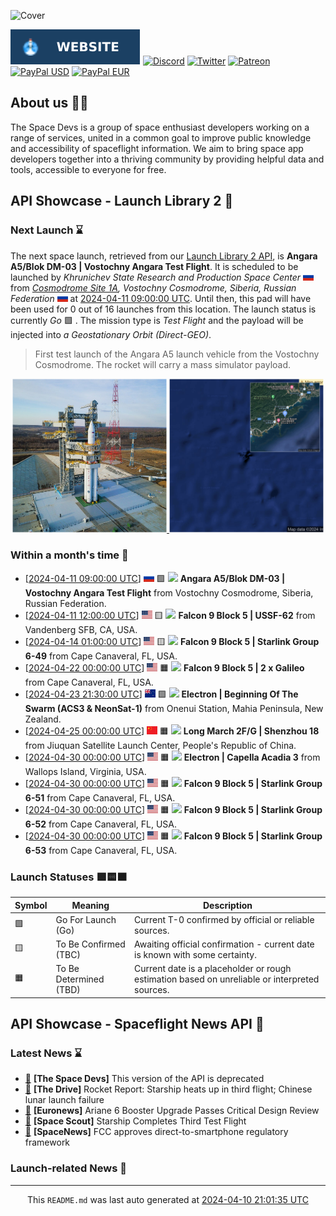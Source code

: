 ![Cover](https://raw.githubusercontent.com/TheSpaceDevs/Tutorials/main/assets/tsd_cover.png)


[![Website](https://raw.githubusercontent.com/TheSpaceDevs/Tutorials/e36b2c250ce7fcd4a801c1ed6cb1f9f9d031696b/assets/badge_tsd_website.svg)](https://thespacedevs.com/)
[![Discord](https://img.shields.io/badge/Discord-%237289DA.svg?style=for-the-badge&logo=discord&logoColor=white)](https://discord.gg/p7ntkNA)
[![Twitter](https://img.shields.io/badge/Twitter-%231DA1F2.svg?style=for-the-badge&logo=Twitter&logoColor=white)](https://twitter.com/TheSpaceDevs)
[![Patreon](https://img.shields.io/badge/Patreon-F96854?style=for-the-badge&logo=patreon&logoColor=white)](https://www.patreon.com/TheSpaceDevs)
[![PayPal USD](https://img.shields.io/badge/PayPal-00457C?style=for-the-badge&logo=paypal&logoColor=white&label=USD)](https://www.paypal.com/donate/?hosted_button_id=UCPX4EL6E9JFA)
[![PayPal EUR](https://img.shields.io/badge/PayPal-00457C?style=for-the-badge&logo=paypal&logoColor=white&label=EUR)](https://www.paypal.com/donate/?hosted_button_id=5S7MGGWJJBHL6)

## About us 🧑‍🚀
The Space Devs is a group of space enthusiast developers working on a range of
services, united in a common goal to improve public knowledge and accessibility
of spaceflight information. We aim to bring space app developers together into a
thriving community by providing helpful data and tools, accessible to everyone
for free.

## API Showcase - Launch Library 2 🚀

### Next Launch ⌛
The next space launch, retrieved from our
<a href="https://thespacedevs.com/llapi">Launch Library 2 API</a>, is
**Angara A5/Blok DM-03 | Vostochny Angara Test Flight**. It is scheduled to be launched by *Khrunichev State Research and Production Space Center*
<img width="17" src="https://raw.githubusercontent.com/lipis/flag-icons/main/flags/4x3/ru.svg" />
from *<a href="https://en.wikipedia.org/wiki/Vostochny_Cosmodrome">Cosmodrome Site 1A</a>, Vostochny Cosmodrome, Siberia, Russian Federation*
<img width="17" src="https://raw.githubusercontent.com/lipis/flag-icons/main/flags/4x3/ru.svg" />
at <a href="https://www.timeanddate.com/worldclock/fixedtime.html?iso=20240411T090000">2024-04-11 09:00:00 UTC</a>.  Until
then, this pad will have been used for 0
out of 16 launches from this location. The launch status is currently
*Go* 🟩 . The mission type is
*Test Flight* and the payload will be injected
into *a Geostationary Orbit
(Direct-GEO)*.
<br>
<blockquote>
  First test launch of the Angara A5 launch vehicle from the Vostochny Cosmodrome. The rocket will carry a mass simulator payload.
</blockquote>

<p float="left" align="center">
  <a href="https://en.wikipedia.org/wiki/Angara_(rocket_family)" >
    <img alt="launch-image" width="49%" src="profile/cache/launch_image.png" />
  </a>
  <a href="https://www.google.com/maps?q=51.884395,128.333932" >
    <img alt="pad-location" width="49%" src="profile/cache/new_pad_image.png"  />
  </a>
</p>

### Within a month's time 📅
- \[<a href="https://www.timeanddate.com/worldclock/fixedtime.html?iso=20240411T090000">2024-04-11 09:00:00 UTC</a>\]  <img width="17" src="https://raw.githubusercontent.com/lipis/flag-icons/main/flags/4x3/ru.svg" /> 🟩  <a href="https://www.google.com/calendar/render?action=TEMPLATE&text=Angara A5/Blok DM-03 | Vostochny Angara Test Flight&location=Vostochny Cosmodrome, Siberia, Russian Federation&dates=20240411T090000Z%2F20240411T090000Z"><img border="0" width="15" src="https://upload.wikimedia.org/wikipedia/commons/a/a5/Google_Calendar_icon_%282020%29.svg"></a> **Angara A5/Blok DM-03 | Vostochny Angara Test Flight** from Vostochny Cosmodrome, Siberia, Russian Federation.
- \[<a href="https://www.timeanddate.com/worldclock/fixedtime.html?iso=20240411T120000">2024-04-11 12:00:00 UTC</a>\]  <img width="17" src="https://raw.githubusercontent.com/lipis/flag-icons/main/flags/4x3/us.svg" /> 🟨  <a href="https://www.google.com/calendar/render?action=TEMPLATE&text=Falcon 9 Block 5 | USSF-62&location=Vandenberg SFB, CA, USA&dates=20240411T120000Z%2F20240411T163600Z"><img border="0" width="15" src="https://upload.wikimedia.org/wikipedia/commons/a/a5/Google_Calendar_icon_%282020%29.svg"></a> **Falcon 9 Block 5 | USSF-62** from Vandenberg SFB, CA, USA.
- \[<a href="https://www.timeanddate.com/worldclock/fixedtime.html?iso=20240414T010000">2024-04-14 01:00:00 UTC</a>\]  <img width="17" src="https://raw.githubusercontent.com/lipis/flag-icons/main/flags/4x3/us.svg" /> 🟨  <a href="https://www.google.com/calendar/render?action=TEMPLATE&text=Falcon 9 Block 5 | Starlink Group 6-49&location=Cape Canaveral, FL, USA&dates=20240414T010000Z%2F20240414T053100Z"><img border="0" width="15" src="https://upload.wikimedia.org/wikipedia/commons/a/a5/Google_Calendar_icon_%282020%29.svg"></a> **Falcon 9 Block 5 | Starlink Group 6-49** from Cape Canaveral, FL, USA.
- \[<a href="https://www.timeanddate.com/worldclock/fixedtime.html?iso=20240422T000000">2024-04-22 00:00:00 UTC</a>\]  <img width="17" src="https://raw.githubusercontent.com/lipis/flag-icons/main/flags/4x3/us.svg" /> 🟧  <a href="https://www.google.com/calendar/render?action=TEMPLATE&text=Falcon 9 Block 5 | 2 x Galileo&location=Cape Canaveral, FL, USA&dates=20240422T000000Z%2F20240422T000000Z"><img border="0" width="15" src="https://upload.wikimedia.org/wikipedia/commons/a/a5/Google_Calendar_icon_%282020%29.svg"></a> **Falcon 9 Block 5 | 2 x Galileo** from Cape Canaveral, FL, USA.
- \[<a href="https://www.timeanddate.com/worldclock/fixedtime.html?iso=20240423T213000">2024-04-23 21:30:00 UTC</a>\]  <img width="17" src="https://raw.githubusercontent.com/lipis/flag-icons/main/flags/4x3/nz.svg" /> 🟩  <a href="https://www.google.com/calendar/render?action=TEMPLATE&text=Electron | Beginning Of The Swarm (ACS3 &amp; NeonSat-1)&location=Onenui Station, Mahia Peninsula, New Zealand&dates=20240423T213000Z%2F20240423T224500Z"><img border="0" width="15" src="https://upload.wikimedia.org/wikipedia/commons/a/a5/Google_Calendar_icon_%282020%29.svg"></a> **Electron | Beginning Of The Swarm (ACS3 & NeonSat-1)** from Onenui Station, Mahia Peninsula, New Zealand.
- \[<a href="https://www.timeanddate.com/worldclock/fixedtime.html?iso=20240425T000000">2024-04-25 00:00:00 UTC</a>\]  <img width="17" src="https://raw.githubusercontent.com/lipis/flag-icons/main/flags/4x3/cn.svg" /> 🟧  <a href="https://www.google.com/calendar/render?action=TEMPLATE&text=Long March 2F/G | Shenzhou 18&location=Jiuquan Satellite Launch Center, People&#x27;s Republic of China&dates=20240425T000000Z%2F20240425T000000Z"><img border="0" width="15" src="https://upload.wikimedia.org/wikipedia/commons/a/a5/Google_Calendar_icon_%282020%29.svg"></a> **Long March 2F/G | Shenzhou 18** from Jiuquan Satellite Launch Center, People's Republic of China.
- \[<a href="https://www.timeanddate.com/worldclock/fixedtime.html?iso=20240430T000000">2024-04-30 00:00:00 UTC</a>\]  <img width="17" src="https://raw.githubusercontent.com/lipis/flag-icons/main/flags/4x3/us.svg" /> 🟧  <a href="https://www.google.com/calendar/render?action=TEMPLATE&text=Electron | Capella Acadia 3&location=Wallops Island, Virginia, USA&dates=20240430T000000Z%2F20240430T000000Z"><img border="0" width="15" src="https://upload.wikimedia.org/wikipedia/commons/a/a5/Google_Calendar_icon_%282020%29.svg"></a> **Electron | Capella Acadia 3** from Wallops Island, Virginia, USA.
- \[<a href="https://www.timeanddate.com/worldclock/fixedtime.html?iso=20240430T000000">2024-04-30 00:00:00 UTC</a>\]  <img width="17" src="https://raw.githubusercontent.com/lipis/flag-icons/main/flags/4x3/us.svg" /> 🟧  <a href="https://www.google.com/calendar/render?action=TEMPLATE&text=Falcon 9 Block 5 | Starlink Group 6-51&location=Cape Canaveral, FL, USA&dates=20240430T000000Z%2F20240430T000000Z"><img border="0" width="15" src="https://upload.wikimedia.org/wikipedia/commons/a/a5/Google_Calendar_icon_%282020%29.svg"></a> **Falcon 9 Block 5 | Starlink Group 6-51** from Cape Canaveral, FL, USA.
- \[<a href="https://www.timeanddate.com/worldclock/fixedtime.html?iso=20240430T000000">2024-04-30 00:00:00 UTC</a>\]  <img width="17" src="https://raw.githubusercontent.com/lipis/flag-icons/main/flags/4x3/us.svg" /> 🟧  <a href="https://www.google.com/calendar/render?action=TEMPLATE&text=Falcon 9 Block 5 | Starlink Group 6-52&location=Cape Canaveral, FL, USA&dates=20240430T000000Z%2F20240430T000000Z"><img border="0" width="15" src="https://upload.wikimedia.org/wikipedia/commons/a/a5/Google_Calendar_icon_%282020%29.svg"></a> **Falcon 9 Block 5 | Starlink Group 6-52** from Cape Canaveral, FL, USA.
- \[<a href="https://www.timeanddate.com/worldclock/fixedtime.html?iso=20240430T000000">2024-04-30 00:00:00 UTC</a>\]  <img width="17" src="https://raw.githubusercontent.com/lipis/flag-icons/main/flags/4x3/us.svg" /> 🟧  <a href="https://www.google.com/calendar/render?action=TEMPLATE&text=Falcon 9 Block 5 | Starlink Group 6-53&location=Cape Canaveral, FL, USA&dates=20240430T000000Z%2F20240430T000000Z"><img border="0" width="15" src="https://upload.wikimedia.org/wikipedia/commons/a/a5/Google_Calendar_icon_%282020%29.svg"></a> **Falcon 9 Block 5 | Starlink Group 6-53** from Cape Canaveral, FL, USA.


### Launch Statuses 🟩🟨🟧
<p align="center">
    <table class="tg">
    <thead>
      <tr>
        <th class="tg-0pky">Symbol</th>
        <th class="tg-0pky">Meaning</th>
        <th class="tg-0pky">Description</th>
      </tr>
    </thead>
    <tbody>
      <tr>
        <td class="tg-0pky">🟩</td>
        <td class="tg-0pky">Go For Launch (Go)</td>
        <td class="tg-0pky">Current T-0 confirmed by official or reliable sources.</td>
      </tr>
      <tr>
        <td class="tg-0pky">🟨</td>
        <td class="tg-0pky">To Be Confirmed (TBC)</td>
        <td class="tg-0pky">Awaiting official confirmation - current date is known with some certainty.</td>
      </tr>
      <tr>
        <td class="tg-0pky">🟧</td>
        <td class="tg-0pky">To Be Determined (TBD)</td>
        <td class="tg-0pky">Current date is a placeholder or rough estimation based on unreliable or interpreted sources.</td>
      </tr>
    </tbody>
    </table>
</p>

## API Showcase - Spaceflight News API 📰

### Latest News ⌛
- <a href="https://spaceflightnewsapi.net" >🔗</a> **[The Space Devs]** This version of the API is deprecated
- <a href="https://arstechnica.com/space/2024/03/rocket-report-starship-heats-up-in-third-flight-chinese-lunar-launch-failure/" >🔗</a> **[The Drive]** Rocket Report: Starship heats up in third flight; Chinese lunar launch failure
- <a href="https://europeanspaceflight.com/ariane-6-booster-upgrade-passes-critical-design-review/" >🔗</a> **[Euronews]** Ariane 6 Booster Upgrade Passes Critical Design Review
- <a href="https://www.spacescout.info/2024/03/starship-completes-third-test-flight/" >🔗</a> **[Space Scout]** Starship Completes Third Test Flight
- <a href="https://spacenews.com/fcc-approves-direct-to-smartphone-regulatory-framework/" >🔗</a> **[SpaceNews]** FCC approves direct-to-smartphone regulatory framework


### Launch-related News 🚀



<hr>
  <div align="center">
  This <code>README.md</code> was last auto generated at <a href="https://www.timeanddate.com/worldclock/fixedtime.html?iso=20240410T210135">2024-04-10 21:01:35 UTC</a>
  <br>
  <!-- <a href="https://medium.com/@g.h.garrett" target="_blank">Learn to add space launches to your profile here!</a> -->
</div>